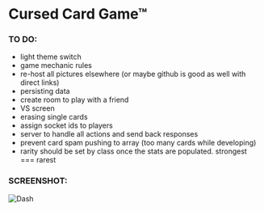 # Cursed Card Game™

### TO DO:

- light theme switch
- game mechanic rules
- re-host all pictures elsewhere (or maybe github is good as well with direct links)
- persisting data
- create room to play with a friend
- VS screen
- erasing single cards
- assign socket ids to players
- server to handle all actions and send back responses
- prevent card spam pushing to array (too many cards while developing)
- rarity should be set by class once the stats are populated. strongest === rarest

### SCREENSHOT:

![Dash](https://github.com/PG-8/card-game/blob/master/src/media/screenshots/dash%20jan%202022.png)
